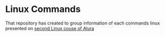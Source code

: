 # Linux Commands

That repository has created to group information of each commands linux presented on [second Linux couse of Alura](https://cursos.alura.com.br/course/linux-ubuntu-processos)
